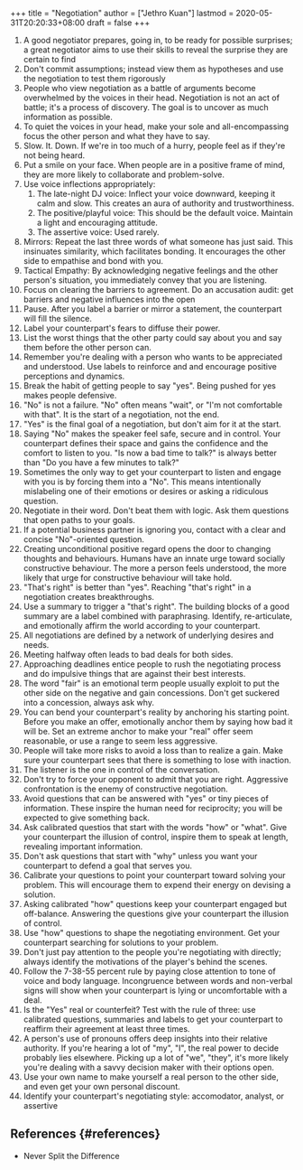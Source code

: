 +++
title = "Negotiation"
author = ["Jethro Kuan"]
lastmod = 2020-05-31T20:20:33+08:00
draft = false
+++

1.  A good negotiator prepares, going in, to be ready for possible
    surprises; a great negotiator aims to use their skills to reveal
    the surprise they are certain to find
2.  Don't commit assumptions; instead view them as hypotheses and use
    the negotiation to test them rigorously
3.  People who view negotiation as a battle of arguments become
    overwhelmed by the voices in their head. Negotiation is not an act
    of battle; it's a process of discovery. The goal is to uncover as
    much information as possible.
4.  To quiet the voices in your head, make your sole and
    all-encompassing focus the other person and what they have to say.
5.  Slow. It. Down. If we're in too much of a hurry, people feel as if
    they're not being heard.
6.  Put a smile on your face. When people are in a positive frame of
    mind, they are more likely to collaborate and problem-solve.
7.  Use voice inflections appropriately:
    1.  The late-night DJ voice: Inflect your voice downward, keeping it
        calm and slow. This creates an aura of authority and trustworthiness.
    2.  The positive/playful voice: This should be the default voice.
        Maintain a light and encouraging attitude.
    3.  The assertive voice: Used rarely.
8.  Mirrors: Repeat the last three words of what someone has just said.
    This insinuates similarity, which facilitates bonding. It
    encourages the other side to empathise and bond with you.
9.  Tactical Empathy: By acknowledging negative feelings and the other
    person's situation, you immediately convey that you are listening.
10. Focus on clearing the barriers to agreement. Do an accusation
    audit: get barriers and negative influences into the open
11. Pause. After you label a barrier or mirror a statement, the
    counterpart will fill the silence.
12. Label your counterpart's fears to diffuse their power.
13. List the worst things that the other party could say about you and
    say them before the other person can.
14. Remember you're dealing with a person who wants to be appreciated
    and understood. Use labels to reinforce and and encourage positive
    perceptions and dynamics.
15. Break the habit of getting people to say "yes". Being pushed for
    yes makes people defensive.
16. "No" is not a failure. "No" often means "wait", or "I'm not
    comfortable with that". It is the start of a negotiation, not the end.
17. "Yes" is the final goal of a negotiation, but don't aim for it at
    the start.
18. Saying "No" makes the speaker feel safe, secure and in control.
    Your counterpart defines their space and gains the confidence and
    the comfort to listen to you. "Is now a bad time to talk?" is
    always better than "Do you have a few minutes to talk?"
19. Sometimes the only way to get your counterpart to listen and
    engage with you is by forcing them into a "No". This means
    intentionally mislabeling one of their emotions or desires or
    asking a ridiculous question.
20. Negotiate in their word. Don't beat them with logic. Ask them
    questions that open paths to your goals.
21. If a potential business partner is ignoring you, contact with a
    clear and concise "No"-oriented question.
22. Creating unconditional positive regard opens the door to changing
    thoughts and behaviours. Humans have an innate urge toward
    socially constructive behaviour. The more a person feels
    understood, the more likely that urge for constructive behaviour
    will take hold.
23. "That's right" is better than "yes". Reaching "that's right" in a
    negotiation creates breakthroughs.
24. Use a summary to trigger a "that's right". The building blocks of
    a good summary are a label combined with paraphrasing. Identify,
    re-articulate, and emotionally affirm the world according to your
    counterpart.
25. All negotiations are defined by a network of underlying desires
    and needs.
26. Meeting halfway often leads to bad deals for both sides.
27. Approaching deadlines entice people to rush the negotiating
    process and do impulsive things that are against their best
    interests.
28. The word "fair" is an emotional term people usually exploit to put
    the other side on the negative and gain concessions. Don't get
    suckered into a concession, always ask why.
29. You can bend your counterpart's reality by anchoring his starting
    point. Before you make an offer, emotionally anchor them by saying
    how bad it will be. Set an extreme anchor to make your "real"
    offer seem reasonable, or use a range to seem less aggressive.
30. People will take more risks to avoid a loss than to realize a
    gain. Make sure your counterpart sees that there is something to
    lose with inaction.
31. The listener is the one in control of the conversation.
32. Don't try to force your opponent to admit that you are right.
    Aggressive confrontation is the enemy of constructive negotiation.
33. Avoid questions that can be answered with "yes" or tiny pieces of
    information. These inspire the human need for reciprocity; you
    will be expected to give something back.
34. Ask calibrated questios that start with the words "how" or "what".
    Give your counterpart the illusion of control, inspire them to
    speak at length, revealing important information.
35. Don't ask questions that start with "why" unless you want your
    counterpart to defend a goal that serves you.
36. Calibrate your questions to point your counterpart toward solving
    your problem. This will encourage them to expend their energy on
    devising a solution.
37. Asking calibrated "how" questions keep your counterpart engaged
    but off-balance. Answering the questions give your counterpart the
    illusion of control.
38. Use "how" questions to shape the negotiating environment. Get your
    counterpart searching for solutions to your problem.
39. Don't just pay attention to the people you're negotiating with
    directly; always identify the motivations of the player's behind
    the scenes.
40. Follow the 7-38-55 percent rule by paying close attention to tone
    of voice and body language. Incongruence between words and
    non-verbal signs will show when your counterpart is lying or
    uncomfortable with a deal.
41. Is the "Yes" real or counterfeit? Test with the rule of three: use
    calibrated questions, summaries and labels to get your counterpart
    to reaffirm their agreement at least three times.
42. A person's use of pronouns offers deep insights into their
    relative authority. If you're hearing a lot of "my", "I", the real
    power to decide probably lies elsewhere. Picking up a lot of "we",
    "they", it's more likely you're dealing with a savvy decision
    maker with their options open.
43. Use your own name to make yourself a real person to the other
    side, and even get your own personal discount.
44. Identify your counterpart's negotiating style: accomodator,
    analyst, or assertive

## References {#references}

- Never Split the Difference
